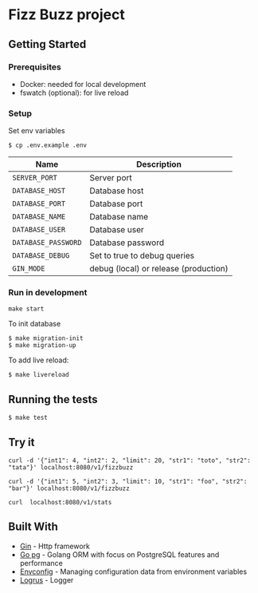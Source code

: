 # Fizz Buzz project

## Getting Started

### Prerequisites

- Docker: needed for local development
- fswatch (optional): for live reload

### Setup

Set env variables

```
$ cp .env.example .env
```

| Name                | Description                           |
| ------------------- | ------------------------------------- |
| `SERVER_PORT`       | Server port                           |
| `DATABASE_HOST`     | Database host                         |
| `DATABASE_PORT`     | Database port                         |
| `DATABASE_NAME`     | Database name                         |
| `DATABASE_USER`     | Database user                         |
| `DATABASE_PASSWORD` | Database password                     |
| `DATABASE_DEBUG`    | Set to true to debug queries          |
| `GIN_MODE`          | debug (local) or release (production) |

### Run in development

```
make start
```

To init database

```
$ make migration-init
$ make migration-up
```

To add live reload:

```
$ make livereload
```

## Running the tests

```
$ make test
```

## Try it

```
curl -d '{"int1": 4, "int2": 2, "limit": 20, "str1": "toto", "str2": "tata"}' localhost:8080/v1/fizzbuzz
```

```
curl -d '{"int1": 5, "int2": 3, "limit": 10, "str1": "foo", "str2": "bar"}' localhost:8080/v1/fizzbuzz
```

```
curl  localhost:8080/v1/stats
```

## Built With

- [Gin](https://github.com/gin-gonic/gin) - Http framework
- [Go pg](https://github.com/go-pg/pg) - Golang ORM with focus on PostgreSQL features and performance
- [Envconfig](https://github.com/kelseyhightower/envconfig) - Managing configuration data from environment variables
- [Logrus](https://github.com/sirupsen/logrus) - Logger
